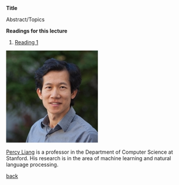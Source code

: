 <div class="abstract">   
<strong>Title</strong>
<p align="justify">Abstract/Topics</p>  
<strong>Readings for this lecture</strong>  
<ol>
<li>
<a href=""> Reading 1 </a>
</li>
</ol>
</div>


![Percy Liang](/assets/img/Percy_liang.jpg)  

[Percy Liang](https://cs.stanford.edu/~pliang/) is a professor in the Department of Computer Science at Stanford. His research is in the area of machine learning and natural language processing. 

[back](./)

